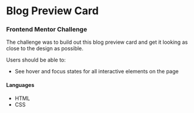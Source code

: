 # Blog Preview Card
### Frontend Mentor Challenge

The challenge was to build out this blog preview card and get it looking as close to the design as possible. 

Users should be able to:
* See hover and focus states for all interactive elements on the page

#### Languages

* HTML
* CSS